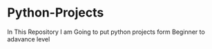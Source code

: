 # Python-Projects
In This Repository I am Going to put python projects form  Beginner to adavance level
